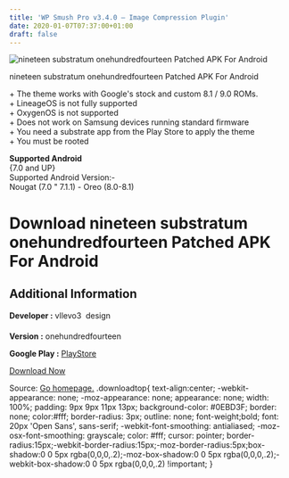 ```yaml
---
title: 'WP Smush Pro v3.4.0 – Image Compression Plugin'
date: 2020-01-07T07:37:00+01:00
draft: false
---
```


![nineteen substratum onehundredfourteen Patched APK For Android](https://i0.wp.com/apkhome.net/wp-content/uploads/2018/12/nineteen-substratum-onehundredfourteen.png "nineteen substratum onehundredfourteen Patched APK For Android")

  

nineteen substratum onehundredfourteen Patched APK For Android

\+ The theme works with Google's stock and custom 8.1 / 9.0 ROMs.  
\+ LineageOS is not fully supported  
\+ OxygenOS is not supported  
\+ Does not work on Samsung devices running standard firmware  
\+ You need a substrate app from the Play Store to apply the theme  
\+ You must be rooted

**Supported Android**  
{7.0 and UP}  
Supported Android Version:-  
Nougat (7.0 " 7.1.1) - Oreo (8.0-8.1)

Download nineteen substratum onehundredfourteen Patched APK For Android
=======================================================================

Additional Information
----------------------

**Developer :** vllevo3  design

**Version :** onehundredfourteen

**Google Play :** [PlayStore](https://play.google.com/store/apps/details?id=dejan.llevo3.nineteen)

  

[Download Now](https://store4app.co/post/nineteen-substratum-onehundredfourteen-patched-apk-for-android_1573671859)

  
Source: [Go homepage.](https://store4app.co/post/nineteen-substratum-onehundredfourteen-patched-apk-for-android_1573671859) .downloadtop{ text-align:center; -webkit-appearance: none; -moz-appearance: none; appearance: none; width: 100%; padding: 9px 9px 11px 13px; background-color: #0EBD3F; border: none; color:#fff; border-radius: 3px; outline: none; font-weight;bold; font: 20px 'Open Sans', sans-serif; -webkit-font-smoothing: antialiased; -moz-osx-font-smoothing: grayscale; color: #fff; cursor: pointer; border-radius:15px;-webkit-border-radius:15px;-moz-border-radius:5px;box-shadow:0 0 5px rgba(0,0,0,.2);-moz-box-shadow:0 0 5px rgba(0,0,0,.2);-webkit-box-shadow:0 0 5px rgba(0,0,0,.2) !important; }